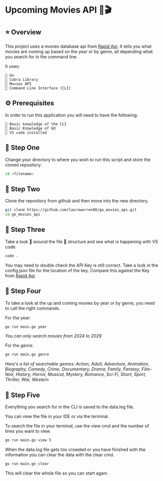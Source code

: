 # **Upcoming Movies API** 🍿🎬

## ⭐️ Overview

This project uses a movies database api from [Rapid Api](https://rapidapi.com/hub). It tells you what movies are coming up based on the year or by genre, all depending what you search for in the command line.

It uses:

```text
🔹 Go 
🔹 Cobra Library
🔹 Movies API
🔹 Command Line Interface (CLI)
```

## ⚙️ Prerequisites

In order to run this application you will need to have the following:

```text
🔸 Basic knowledge of the CLI
🔸 Basic Knowledge of GO
🔸 VS code installed
```

## 🍿 Step One

Change your directory to where you wish to run this script and store the cloned repository:

```bash
cd <filename>
```

## 🐾 Step Two

Clone the repository from github and then move into the new directory.

```bash
git clone https://github.com/laurawarren88/go_movies_api.git
cd go_movies_api
```

## 🍿 Step Three

Take a look 👀 around the file 📂 structure and see what is happening with VS code.

```bash
code .
```

You may need to double check the API Key is still correct. Take a look in the config.json file for the location of the key. Compare this against the Key from [Rapid Api](https://rapidapi.com/SAdrian/api/moviesdatabase/playground/apiendpoint_b9f58be7-d8b9-405b-ad3a-48fc5117a2bf)

## 🍿 Step Four

To take a look at the up and coming movies by year or by genre, you need to call the right commands.

For the year:

```bash
go run main.go year
```

*You can only search movies from 2024 to 2029*

For the genre:

```bash
go run main.go genre
```

*Here's a list of searchable genres: Action, Adult, Adventure, Animation, Biography, Comedy, Crime, Documentary, Drama, Family, Fantasy, Film-Noir, History, Horror, Musical, Mystery, Romance, Sci-Fi, Short, Sport, Thriller, War, Western*

## 🍿 Step Five

Everything you search for in the CLI is saved to the data.log file.

You can view the file in your IDE or via the terminal.

To search the file in your terminal, use the view cmd and the number of lines you want to view.

```bash
go run main.go view 5
```

When the data.log file gets too crowded or you have finished with the information you can clear the data with the clear cmd.

```bash
go run main.go clear
```

This will clear the whole file so you can start again.
